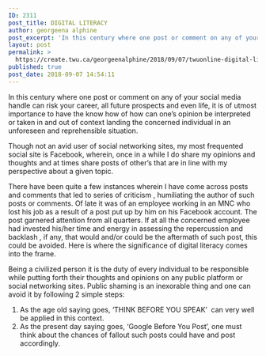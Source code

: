 ```yaml
---
ID: 2311
post_title: DIGITAL LITERACY
author: georgeena alphine
post_excerpt: 'In this century where one post or comment on any of your social media handle can risk your career, all future prospects and even life, it is of utmost importance to have the know how of how can one&rsquo;s opinion be interpreted or taken in and out of context landing the concerned individual in an [&hellip;]'
layout: post
permalink: >
  https://create.twu.ca/georgeenalphine/2018/09/07/twuonline-digital-literacy/
published: true
post_date: 2018-09-07 14:54:11
---
```

In this century where one post or comment on any of your social media handle can risk your career, all future prospects and even life, it is of utmost importance to have the know how of how can one&#8217;s opinion be interpreted or taken in and out of context landing the concerned individual in an unforeseen and reprehensible situation.

Though not an avid user of social networking sites, my most frequented social site is Facebook, wherein, once in a while I do share my opinions and thoughts and at times share posts of other&#8217;s that are in line with my perspective about a given topic.

There have been quite a few instances wherein I have come across posts and comments that led to series of criticism , humiliating the author of such posts or comments. Of late it was of an employee working in an MNC who lost his job as a result of a post put up by him on his Facebook account. The post garnered attention from all quarters. If at all the concerned employee  had invested his/her time and energy in assessing the repercussion and backlash , if any, that would and/or could be the aftermath of such post, this could be avoided. Here is where the significance of digital literacy comes into the frame.

Being a civilized person it is the duty of every individual to be responsible while putting forth their thoughts and opinions on any public platform or social networking sites. Public shaming is an inexorable thing and one can avoid it by following 2 simple steps:

<ol>
<li>As the age old saying goes, &#8216;THINK BEFORE YOU SPEAK&#8217;  can very well be applied in this context.</li>
<li>As the present day saying goes, &#8216;Google Before You Post&#8217;, one must think about the chances of fallout such posts could have and post accordingly.</li>
</ol>